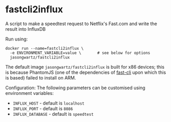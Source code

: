 # fastcli2influx
A script to make a speedtest request to Netflix's Fast.com and write the result into InfluxDB

Run using:
```
docker run --name=fastcli2influx \
  -e ENVIRONMENT_VARIABLE=value \       # see below for options
  jasongwartz/fastcli2influx
```

The default image `jasongwartz/fastcli2influx` is built for x86 devices; this is because PhantomJS (one of the dependencies of [fast-cli](https://github.com/sindresorhus/fast-cli) upon which this is based) failed to install on ARM.

Configuration:
The following parameters can be customised using environment variables:
- `INFLUX_HOST` - default is `localhost`
- `INFLUX_PORT` - default is `8086`
- `INFLUX_DATABASE` - default is `speedtest`

